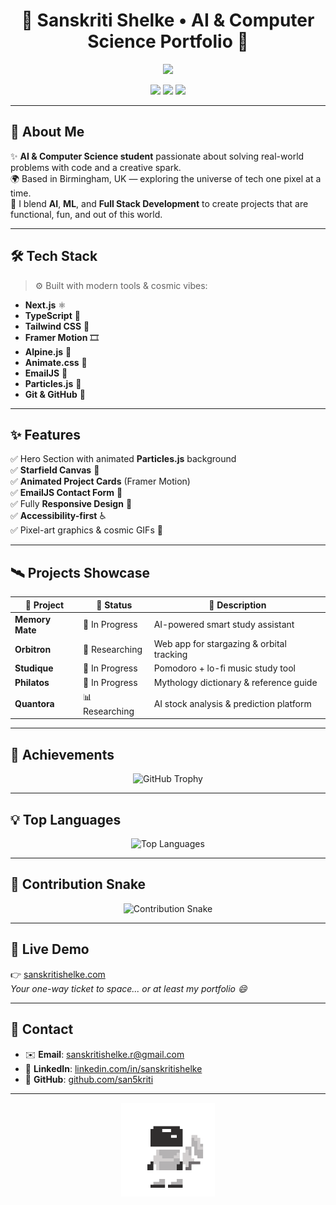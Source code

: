 <h1 align="center">🚀 Sanskriti Shelke • AI & Computer Science Portfolio 🚀</h1>

<p align="center">
  <img src="https://readme-typing-svg.herokuapp.com/?lines=Welcome%20to%20My%20Cosmic%20Portfolio;AI%20%7C%20ML%20%7C%20Full%20Stack%20Developer;Crafting%20with%20Love%20%26%20Code%20✨&center=true&size=24">
</p>

<p align="center">
  <a href="https://sanskritishelke.com"><img src="https://img.shields.io/badge/🌐%20Visit%20Live%20Site-6c87ea?style=for-the-badge"></a>
  <a href="https://github.com/san5kriti"><img src="https://img.shields.io/badge/GitHub-100000?style=for-the-badge&logo=github&logoColor=white&color=6c87ea"></a>
  <a href="mailto:sanskritishelke.r@gmail.com"><img src="https://img.shields.io/badge/Contact%20Me-6c87ea?style=for-the-badge&logo=gmail&logoColor=white"></a>
</p>

---

## 🌌 About Me

✨ **AI & Computer Science student** passionate about solving real-world problems with code and a creative spark.  
🌍 Based in Birmingham, UK — exploring the universe of tech one pixel at a time.  
🚀 I blend **AI**, **ML**, and **Full Stack Development** to create projects that are functional, fun, and out of this world.

---

## 🛠️ Tech Stack

> ⚙️ Built with modern tools & cosmic vibes:

- **Next.js** ⚛️  
- **TypeScript** 💙  
- **Tailwind CSS** 🎨  
- **Framer Motion** 🎞️  
- **Alpine.js** 🌿  
- **Animate.css** 🎉  
- **EmailJS** 💌  
- **Particles.js** 🌠  
- **Git & GitHub** 🖤

---

## ✨ Features

✅ Hero Section with animated **Particles.js** background  
✅ **Starfield Canvas** 🌌  
✅ **Animated Project Cards** (Framer Motion)  
✅ **EmailJS Contact Form** 💌  
✅ Fully **Responsive Design** 📱  
✅ **Accessibility-first** ♿  
✅ Pixel-art graphics & cosmic GIFs 🚀

---

## 🛰️ Projects Showcase

| 🌠 Project        | 🚧 Status      | 📝 Description                                      |
|-------------------|----------------|----------------------------------------------------|
| **Memory Mate**   | 🚀 In Progress  | AI-powered smart study assistant                   |
| **Orbitron**      | 🔭 Researching  | Web app for stargazing & orbital tracking          |
| **Studique**      | 📑 In Progress  | Pomodoro + lo-fi music study tool                  |
| **Philatos**      | 📑 In Progress  | Mythology dictionary & reference guide             |
| **Quantora**      | 📊 Researching  | AI stock analysis & prediction platform            |

---

## 🌟 Achievements

<p align="center">
  <img src="https://github-profile-trophy.vercel.app/?username=san5kriti&theme=onestar&row=1&margin-w=15&margin-h=15" alt="GitHub Trophy" />
</p>

---

## 💡 Top Languages

<p align="center">
  <img src="https://github-readme-stats.vercel.app/api/top-langs/?username=san5kriti&layout=compact&theme=tokyonight" alt="Top Languages" />
</p>

---

## 🐍 Contribution Snake

<p align="center">
  <img src="https://raw.githubusercontent.com/san5kriti/san5kriti/output/github-contribution-grid-snake.svg" alt="Contribution Snake" />
</p>

---

## 🚀 Live Demo

👉 [sanskritishelke.com](https://sanskritishelke.com)  
_Your one-way ticket to space... or at least my portfolio 😄_

---

## 💌 Contact

- ✉️ **Email**: [sanskritishelke.r@gmail.com](mailto:sanskritishelke.r@gmail.com)  
- 🔗 **LinkedIn**: [linkedin.com/in/sanskritishelke](https://www.linkedin.com/in/sanskritishelke/)  
- 🖤 **GitHub**: [github.com/san5kriti](https://github.com/san5kriti)

---

<p align="center">
  <img src="https://raw.githubusercontent.com/san5kriti/portfolio-website/main/public/astronaut.gif" width="150px" alt="pixel astronaut" />
</p>

